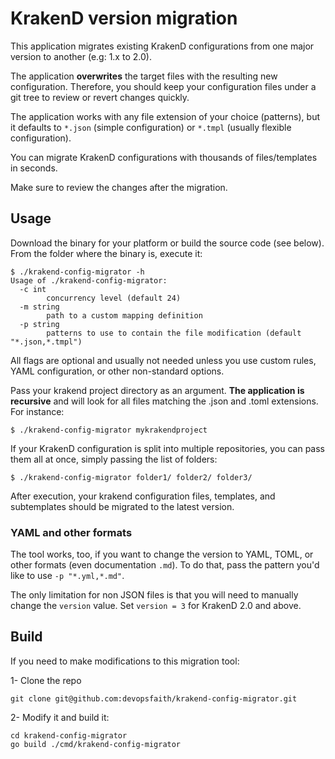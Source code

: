 # KrakenD version migration
This application migrates existing KrakenD configurations from one major version to another (e.g: 1.x to 2.0).

The application **overwrites** the target files with the resulting new configuration. Therefore, you should keep your configuration files under a git tree to review or revert changes quickly.

The application works with any file extension of your choice (patterns), but it defaults to `*.json` (simple configuration) or `*.tmpl` (usually flexible configuration).

You can migrate KrakenD configurations with thousands of files/templates in seconds.

Make sure to review the changes after the migration.

## Usage
Download the binary for your platform or build the source code (see below). From the folder where the binary is, execute it:

    $ ./krakend-config-migrator -h
    Usage of ./krakend-config-migrator:
      -c int
            concurrency level (default 24)
      -m string
            path to a custom mapping definition
      -p string
            patterns to use to contain the file modification (default "*.json,*.tmpl")

All flags are optional and usually not needed unless you use custom rules, YAML configuration, or other non-standard options.

Pass your krakend project directory as an argument. **The application is recursive** and will look for all files matching the .json and .toml extensions. For instance:

    $ ./krakend-config-migrator mykrakendproject

If your KrakenD configuration is split into multiple repositories, you can pass them all at once, simply passing the list of folders:

    $ ./krakend-config-migrator folder1/ folder2/ folder3/

After execution, your krakend configuration files, templates, and subtemplates should be migrated to the latest version.

### YAML and other formats
The tool works, too, if you want to change the version to YAML, TOML, or other formats (even documentation `.md`). To do that, pass the pattern you'd like to use `-p "*.yml,*.md"`.

The only limitation for non JSON files is that you will need to manually change the `version` value. Set `version = 3` for KrakenD 2.0 and above.

## Build
If you need to make modifications to this migration tool:

1- Clone the repo

    git clone git@github.com:devopsfaith/krakend-config-migrator.git

2- Modify it and build it:

    cd krakend-config-migrator
    go build ./cmd/krakend-config-migrator
